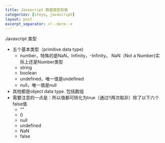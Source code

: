 ```yaml
---
title: Javascript 数据类型和值
categories: [iteye, javascript]
layout: post
excerpt_separator: <!--more-->
---
```

Javascript 类型 <!--more-->

+ 五个基本类型（primitive data type) 
    - number，特殊的是NaN，Infinity，-Infinity。 NaN（Not a Number)实际上还是Number类型 
    - string 
    - boolean 
    - undefined，唯一值是undefined 
    - null，唯一值是null  
+ 其他都是object data type. 包括数组
+ 需要注意的一点是：所以值都可转化为true（通过!!两次取非）除了以下六个false值 
    - ""
    - 0 
    - null 
    - undefined 
    - NaN 
    - false
